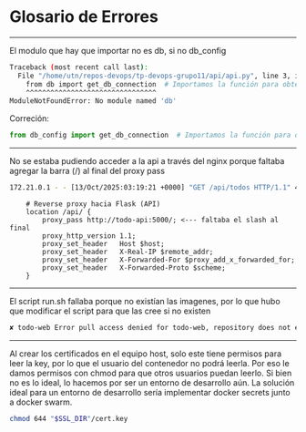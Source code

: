 # Glosario de Errores

---
El modulo que hay que importar no es db, si no db_config
```bash
Traceback (most recent call last):
  File "/home/utn/repos-devops/tp-devops-grupo11/api/api.py", line 3, in <module>
    from db import get_db_connection  # Importamos la función para obtener la conexión a la base de datos
    ^^^^^^^^^^^^^^^^^^^^^^^^^^^^^^^^
ModuleNotFoundError: No module named 'db'
```
Correción:
```python
from db_config import get_db_connection  # Importamos la función para obtener la conexión a la base de datos
```
---
No se estaba pudiendo acceder a la api a través del nginx porque faltaba agregar la barra (/) al final del proxy pass
```bash
172.21.0.1 - - [13/Oct/2025:03:19:21 +0000] "GET /api/todos HTTP/1.1" 404 39 "http://localhost:80/api/todos" "PostmanRuntime/7.46.0" "-"
```
```nginx
    # Reverse proxy hacia Flask (API)
    location /api/ {
        proxy_pass http://todo-api:5000/; <--- faltaba el slash al final
        proxy_http_version 1.1;
        proxy_set_header   Host $host;
        proxy_set_header   X-Real-IP $remote_addr;
        proxy_set_header   X-Forwarded-For $proxy_add_x_forwarded_for;
        proxy_set_header   X-Forwarded-Proto $scheme;
    }
```
---
El script run.sh fallaba porque no existían las imagenes, por lo que hubo que modificar el script para que las cree si no existen
```bash
✘ todo-web Error pull access denied for todo-web, repository does not exist or may require 'docker login': denied: requested access to the resource is denied

```

---
Al crear los certificados en el equipo host, solo este tiene permisos para leer la key, por lo que el usuario del contenedor no podrá leerla. Por eso le damos permisos con chmod para que otros usuarios puedan leerlo. Si bien no es lo ideal, lo hacemos por ser un entorno de desarrollo aún. La solución ideal para un entorno de desarrollo sería implementar docker secrets junto a docker swarm.
```bash
chmod 644 "$SSL_DIR"/cert.key
```